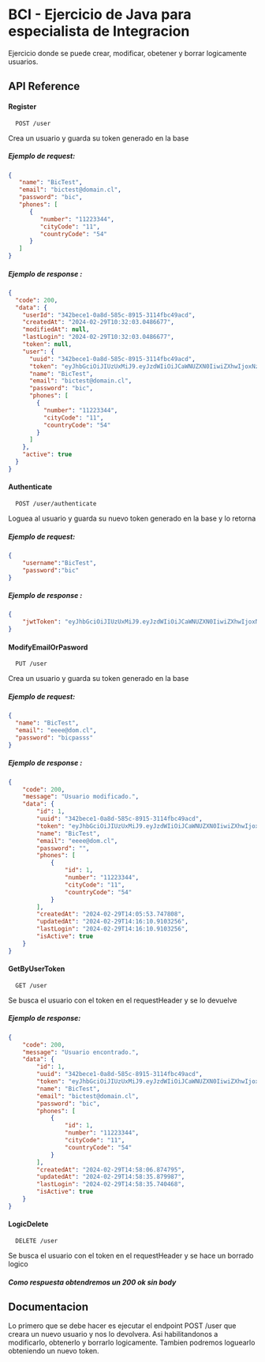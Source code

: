 
# BCI - Ejercicio de Java para especialista de Integracion

Ejercicio donde se puede crear, modificar, obetener y borrar logicamente usuarios.


## API Reference

#### Register

```http
  POST /user
```
Crea un usuario y guarda su token generado en la base
##### Ejemplo de request:
```JSON
{
   "name": "BicTest",
   "email": "bictest@domain.cl",
   "password": "bic",
   "phones": [
      {
         "number": "11223344",
         "cityCode": "11",
         "countryCode": "54"
      }
   ]
}
```

##### Ejemplo de response :
```JSON
{
  "code": 200,
  "data": {
    "userId": "342bece1-0a8d-585c-8915-3114fbc49acd",
    "createdAt": "2024-02-29T10:32:03.0486677",
    "modifiedAt": null,
    "lastLogin": "2024-02-29T10:32:03.0486677",
    "token": null,
    "user": {
      "uuid": "342bece1-0a8d-585c-8915-3114fbc49acd",
      "token": "eyJhbGciOiJIUzUxMiJ9.eyJzdWIiOiJCaWNUZXN0IiwiZXhwIjoxNzA5MjE3MTIzLCJpYXQiOjE3MDkyMTM1MjN9.X-HfCjpswcIo-i671mkq22EQjTBoyQw8ntGFNwUqSHPMv0KRIygETy8795niHuNubB2Aq4OgNVattaj_ioqkMg",
      "name": "BicTest",
      "email": "bictest@domain.cl",
      "password": "bic",
      "phones": [
        {
          "number": "11223344",
          "cityCode": "11",
          "countryCode": "54"
        }
      ]
    },
    "active": true
  }
}
```
#### Authenticate

```http
  POST /user/authenticate
```
Loguea al usuario y guarda su nuevo token generado en la base y lo retorna
##### Ejemplo de request:
```JSON
{
    "username":"BicTest",
    "password":"bic"
}
```

##### Ejemplo de response :
```JSON
{
    "jwtToken": "eyJhbGciOiJIUzUxMiJ9.eyJzdWIiOiJCaWNUZXN0IiwiZXhwIjoxNzA5MjMzMTE1LCJpYXQiOjE3MDkyMjk1MTV9.bE3B7XgiwzPDvCbDvckkUTU2G2AmtYyn1HtjFiaYc7122SNVkoeHQLWfxIqhXsN2Traeca2EUssd2lcQ_nMVdA"
}
```

#### ModifyEmailOrPasword

```http
  PUT /user
```
Crea un usuario y guarda su token generado en la base
##### Ejemplo de request:
```JSON
{
  "name": "BicTest",
  "email": "eeee@dom.cl",
  "password": "bicpasss"
}
```

##### Ejemplo de response :
```JSON
{
    "code": 200,
    "message": "Usuario modificado.",
    "data": {
        "id": 1,
        "uuid": "342bece1-0a8d-585c-8915-3114fbc49acd",
        "token": "eyJhbGciOiJIUzUxMiJ9.eyJzdWIiOiJCaWNUZXN0IiwiZXhwIjoxNzA5MjMwNTQxLCJpYXQiOjE3MDkyMjY5NDF9.TxpOg10y_tyHpbB_6WI3cN7--sTRHYFGBX_kQTavv7BIcGJx_h-5osUqYQAdskIJJ-ZITuSEZkH85awLPunbZA",
        "name": "BicTest",
        "email": "eeee@dom.cl",
        "password": "",
        "phones": [
            {
                "id": 1,
                "number": "11223344",
                "cityCode": "11",
                "countryCode": "54"
            }
        ],
        "createdAt": "2024-02-29T14:05:53.747808",
        "updatedAt": "2024-02-29T14:16:10.9103256",
        "lastLogin": "2024-02-29T14:16:10.9103256",
        "isActive": true
    }
}
```
#### GetByUserToken

```http
  GET /user
```
Se busca el usuario con el token en el requestHeader y se lo devuelve

##### Ejemplo de response:
```JSON
{
    "code": 200,
    "message": "Usuario encontrado.",
    "data": {
        "id": 1,
        "uuid": "342bece1-0a8d-585c-8915-3114fbc49acd",
        "token": "eyJhbGciOiJIUzUxMiJ9.eyJzdWIiOiJCaWNUZXN0IiwiZXhwIjoxNzA5MjMzMTE1LCJpYXQiOjE3MDkyMjk1MTV9.bE3B7XgiwzPDvCbDvckkUTU2G2AmtYyn1HtjFiaYc7122SNVkoeHQLWfxIqhXsN2Traeca2EUssd2lcQ_nMVdA",
        "name": "BicTest",
        "email": "bictest@domain.cl",
        "password": "bic",
        "phones": [
            {
                "id": 1,
                "number": "11223344",
                "cityCode": "11",
                "countryCode": "54"
            }
        ],
        "createdAt": "2024-02-29T14:58:06.874795",
        "updatedAt": "2024-02-29T14:58:35.879987",
        "lastLogin": "2024-02-29T14:58:35.740468",
        "isActive": true
    }
}
```
#### LogicDelete

```http
  DELETE /user
```
Se busca el usuario con el token en el requestHeader y se hace un borrado logico

##### Como respuesta obtendremos un 200 ok sin body


## Documentacion

Lo primero que se debe hacer es ejecutar el endpoint POST /user que creara un nuevo usuario y nos lo devolvera. Asi habilitandonos a modificarlo, obtenerlo y borrarlo logicamente. Tambien podremos loguearlo obteniendo un nuevo token.

